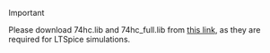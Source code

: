 > [!IMPORTANT]
> Please download 74hc.lib and 74hc_full.lib from [this link](https://ltwiki.org/files/LTspiceIV/lib/sub/), as they are required for LTSpice simulations.